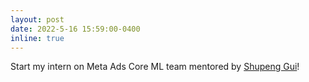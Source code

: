 ```yaml
---
layout: post
date: 2022-5-16 15:59:00-0400
inline: true
---
```

Start my intern on Meta Ads Core ML team mentored by [Shupeng Gui](https://www.linkedin.com/in/shupeng-gui-817b3a143/)!
